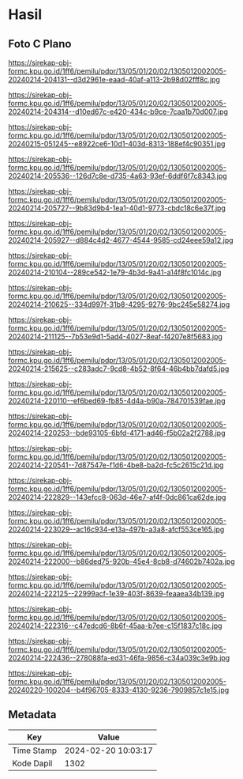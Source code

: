 # Hasil

## Foto C Plano

https://sirekap-obj-formc.kpu.go.id/1ff6/pemilu/pdpr/13/05/01/20/02/1305012002005-20240214-204131--d3d2961e-eaad-40af-a113-2b98d02fff8c.jpg

https://sirekap-obj-formc.kpu.go.id/1ff6/pemilu/pdpr/13/05/01/20/02/1305012002005-20240214-204314--d10ed67c-e420-434c-b9ce-7caa1b70d007.jpg

https://sirekap-obj-formc.kpu.go.id/1ff6/pemilu/pdpr/13/05/01/20/02/1305012002005-20240215-051245--e8922ce6-10d1-403d-8313-188ef4c90351.jpg

https://sirekap-obj-formc.kpu.go.id/1ff6/pemilu/pdpr/13/05/01/20/02/1305012002005-20240214-205536--126d7c8e-d735-4a63-93ef-6ddf6f7c8343.jpg

https://sirekap-obj-formc.kpu.go.id/1ff6/pemilu/pdpr/13/05/01/20/02/1305012002005-20240214-205727--9b83d9b4-1ea1-40d1-9773-cbdc18c6e37f.jpg

https://sirekap-obj-formc.kpu.go.id/1ff6/pemilu/pdpr/13/05/01/20/02/1305012002005-20240214-205927--d884c4d2-4677-4544-9585-cd24eee59a12.jpg

https://sirekap-obj-formc.kpu.go.id/1ff6/pemilu/pdpr/13/05/01/20/02/1305012002005-20240214-210104--289ce542-1e79-4b3d-9a41-a14f8fc1014c.jpg

https://sirekap-obj-formc.kpu.go.id/1ff6/pemilu/pdpr/13/05/01/20/02/1305012002005-20240214-210625--334d997f-31b8-4295-9276-9bc245e58274.jpg

https://sirekap-obj-formc.kpu.go.id/1ff6/pemilu/pdpr/13/05/01/20/02/1305012002005-20240214-211125--7b53e9d1-5ad4-4027-8eaf-f4207e8f5683.jpg

https://sirekap-obj-formc.kpu.go.id/1ff6/pemilu/pdpr/13/05/01/20/02/1305012002005-20240214-215625--c283adc7-9cd8-4b52-8f64-46b4bb7dafd5.jpg

https://sirekap-obj-formc.kpu.go.id/1ff6/pemilu/pdpr/13/05/01/20/02/1305012002005-20240214-220110--ef6bed69-fb85-4d4a-b90a-784701539fae.jpg

https://sirekap-obj-formc.kpu.go.id/1ff6/pemilu/pdpr/13/05/01/20/02/1305012002005-20240214-220253--bde93105-6bfd-4171-ad46-f5b02a2f2788.jpg

https://sirekap-obj-formc.kpu.go.id/1ff6/pemilu/pdpr/13/05/01/20/02/1305012002005-20240214-220541--7d87547e-f1d6-4be8-ba2d-fc5c2615c21d.jpg

https://sirekap-obj-formc.kpu.go.id/1ff6/pemilu/pdpr/13/05/01/20/02/1305012002005-20240214-222829--143efcc8-063d-46e7-af4f-0dc861ca62de.jpg

https://sirekap-obj-formc.kpu.go.id/1ff6/pemilu/pdpr/13/05/01/20/02/1305012002005-20240214-223029--ac16c934-e13a-497b-a3a8-afcf553ce165.jpg

https://sirekap-obj-formc.kpu.go.id/1ff6/pemilu/pdpr/13/05/01/20/02/1305012002005-20240214-222000--b86ded75-920b-45e4-8cb8-d74602b7402a.jpg

https://sirekap-obj-formc.kpu.go.id/1ff6/pemilu/pdpr/13/05/01/20/02/1305012002005-20240214-222125--22999acf-1e39-403f-8639-feaaea34b139.jpg

https://sirekap-obj-formc.kpu.go.id/1ff6/pemilu/pdpr/13/05/01/20/02/1305012002005-20240214-222316--c47edcd6-8b6f-45aa-b7ee-c15f1837c18c.jpg

https://sirekap-obj-formc.kpu.go.id/1ff6/pemilu/pdpr/13/05/01/20/02/1305012002005-20240214-222436--278088fa-ed31-46fa-9856-c34a039c3e9b.jpg

https://sirekap-obj-formc.kpu.go.id/1ff6/pemilu/pdpr/13/05/01/20/02/1305012002005-20240220-100204--b4f96705-8333-4130-9236-7909857c1e15.jpg


## Metadata

| Key        | Value               |
| ---------- | ------------------- |
| Time Stamp | 2024-02-20 10:03:17 |
| Kode Dapil | 1302                |



